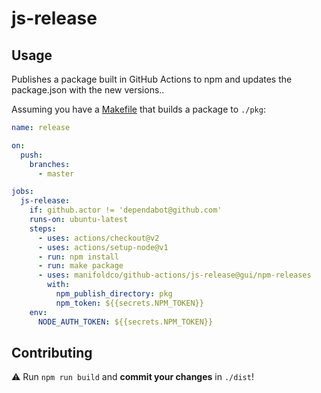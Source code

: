 # js-release

## Usage

Publishes a package built in GitHub Actions to npm and updates the package.json with the new versions..

Assuming you have a [Makefile][makefile-example] that builds a package to `./pkg`:

```yaml
name: release

on:
  push:
    branches:
      - master

jobs:
  js-release:
    if: github.actor != 'dependabot@github.com'
    runs-on: ubuntu-latest
    steps:
      - uses: actions/checkout@v2
      - uses: actions/setup-node@v1
      - run: npm install
      - run: make package
      - uses: manifoldco/github-actions/js-release@gui/npm-releases
        with:
          npm_publish_directory: pkg
          npm_token: ${{secrets.NPM_TOKEN}}
    env:
      NODE_AUTH_TOKEN: ${{secrets.NPM_TOKEN}}

```

[makefile-example]: https://github.com/manifoldco/manifold-plan-table/blob/master/Makefile

## Contributing

⚠️ Run `npm run build` and **commit your changes** in `./dist`!

